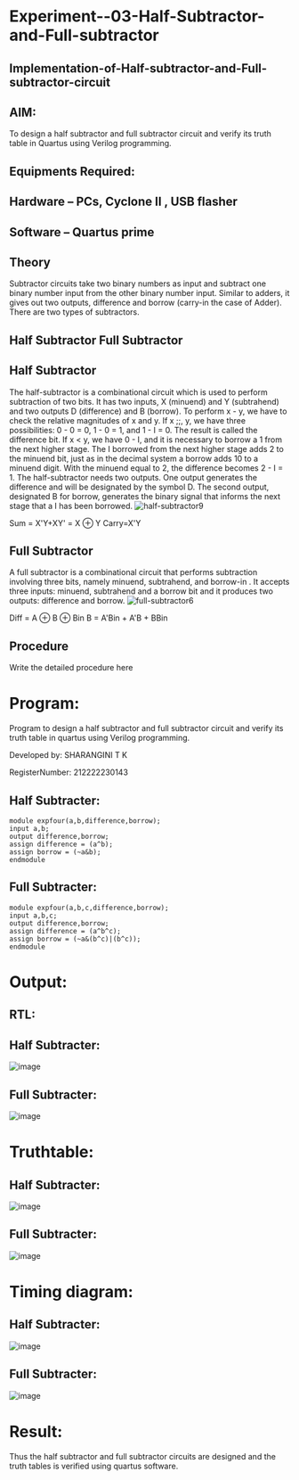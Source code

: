 # Experiment--03-Half-Subtractor-and-Full-subtractor
## Implementation-of-Half-subtractor-and-Full-subtractor-circuit
## AIM:
To design a half subtractor and full subtractor circuit and verify its truth table in Quartus using Verilog programming.

## Equipments Required:
## Hardware – PCs, Cyclone II , USB flasher
## Software – Quartus prime
## Theory
Subtractor circuits take two binary numbers as input and subtract one binary number input from the other binary number input. Similar to adders, it gives out two outputs, difference and borrow (carry-in the case of Adder). There are two types of subtractors.

## Half Subtractor Full Subtractor
## Half Subtractor
The half-subtractor is a combinational circuit which is used to perform subtraction of two bits. It has two inputs, X (minuend) and Y (subtrahend) and two outputs D (difference) and B (borrow). To perform x - y, we have to check the relative magnitudes of x and y. If x ;;, y, we have three possibilities: 0 - 0 = 0, 1 - 0 = 1, and 1 - I = 0. The result is called the difference bit. If x < y, we have 0 - I, and it is necessary to borrow a 1 from the next higher stage. The I borrowed from the next higher stage adds 2 to the minuend bit, just as in the decimal system a borrow adds 10 to a minuend digit. With the minuend equal to 2, the difference becomes 2 - I = 1. The half-subtractor needs two outputs. One output generates the difference and will be designated by the symbol D. The second output, designated B for borrow, generates the binary signal that informs the next stage that a I has been borrowed.
![half-subtractor9](https://user-images.githubusercontent.com/36288975/166112538-58c3bc7c-ee5d-4e6a-ac8d-8e8328efe27a.png)


Sum = X'Y+XY' = X ⊕ Y
Carry=X'Y

## Full Subtractor
A full subtractor is a combinational circuit that performs subtraction involving three bits, namely minuend, subtrahend, and borrow-in . It accepts three inputs: minuend, subtrahend and a borrow bit and it produces two outputs: difference and borrow. 
![full-subtractor6](https://user-images.githubusercontent.com/36288975/166112541-24c68359-3de8-4674-ae22-8272ffc385ed.png)


Diff = A ⊕ B ⊕ Bin B = A'Bin + A'B + BBin

## Procedure

Write the detailed procedure here 

# Program:

Program to design a half subtractor and full subtractor circuit and verify its truth table in quartus using Verilog programming.

Developed by: SHARANGINI T K

RegisterNumber:  212222230143

## Half Subtracter:
```
module expfour(a,b,difference,borrow);
input a,b;
output difference,borrow;
assign difference = (a^b);
assign borrow = (~a&b);
endmodule
```
## Full Subtracter:
```
module expfour(a,b,c,difference,borrow);
input a,b,c;
output difference,borrow;
assign difference = (a^b^c);
assign borrow = (~a&(b^c)|(b^c));
endmodule
```
# Output:

## RTL:

## Half Subtracter:
![image](https://user-images.githubusercontent.com/113497104/229347858-a60899e4-6dd4-41a3-b171-799c9abe9b3f.png)

## Full Subtracter:
![image](https://user-images.githubusercontent.com/113497104/229347876-b7734baa-597e-41ea-a72e-df8ff59c3ba1.png)

# Truthtable:

## Half Subtracter:
![image](https://user-images.githubusercontent.com/113497104/229347917-41ec53c1-d8b6-424e-8a5e-a8b97ccac5af.png)

## Full Subtracter:
![image](https://user-images.githubusercontent.com/113497104/229347934-74383651-5c0d-47b9-a2eb-b3ff9f064d5a.png)

# Timing diagram:

## Half Subtracter:
![image](https://user-images.githubusercontent.com/113497104/229347973-2550752b-7543-4dcc-98ea-210de35ce0ef.png)

## Full Subtracter:
![image](https://user-images.githubusercontent.com/113497104/229347993-2f450abe-0b1c-47cc-8d8e-5cb4e0a86a2f.png)

# Result:
Thus the half subtractor and full subtractor circuits are designed and the truth tables is verified using quartus software.
